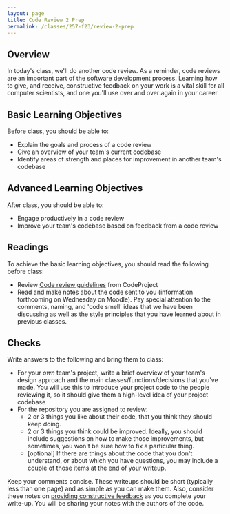 ```yaml
---
layout: page
title: Code Review 2 Prep
permalink: /classes/257-f23/review-2-prep
---
```


## Overview
In today's class, we'll do another code review. As a reminder, code reviews are an important part of the software development process. Learning how to give, and receive, constructive feedback on your work is a vital skill for all computer scientists, and one you'll use over and over again in your career.

## Basic Learning Objectives

Before class, you should be able to:
* Explain the goals and process of a code review
* Give an overview of your team's current codebase
* Identify areas of strength and places for improvement in another team's codebase

## Advanced Learning Objectives
After class, you should be able to:
* Engage productively in a code review
* Improve your team's codebase based on feedback from a code review

## Readings
To achieve the basic learning objectives, you should read the following before class:
* Review [Code review guidelines](http://www.codeproject.com/Articles/524235/Codeplusreviewplusguidelines) from CodeProject
* Read and make notes about the code sent to you (information forthcoming on Wednesday on Moodle). Pay special attention to the comments, naming, and 'code smell' ideas that we have been discussing as well as the style principles that you have learned about in previous classes. 

## Checks
Write answers to the following and bring them to class:
* For your *own* team's project, write a brief overview of your team's design approach and the main classes/functions/decisions that you've made. You will use this to introduce your project code to the people reviewing it, so it should give them a high-level idea of your project codebase
* For the repository you are assigned to review:
    * 2 or 3 things you like about their code, that you think they should keep doing.
    * 2 or 3 things you think could be improved. Ideally, you should include suggestions on how to make those improvements, but sometimes, you won't be sure how to fix a particular thing.
    * [optional] If there are things about the code that you don't understand, or about which you have questions, you may include a couple of those items at the end of your writeup.

Keep your comments concise. These writeups should be short (typically less than one page) and as simple as you can make them. Also, consider these notes on [providing constructive feedback](https://cs.carleton.edu/faculty/jondich/courses/cs257_f21/assignments/07_books_code_review.html#helping) as you complete your write-up. You will be sharing your notes with the authors of the code.